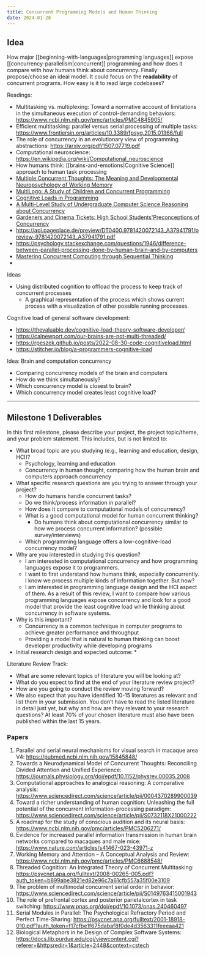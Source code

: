 ```yaml
---
title: Concurrent Programming Models and Human Thinking
date: 2024-01-28
---
```

## Idea
How major [[beginning-with-languages|programming languages]] expose [[concurrency-parallelism|concurrent]] programming and how does it compare with how humans think about concurrency. Finally propose/choose an ideal model.
It could focus on the **readability** of concurrent programs. How easy is it to read large codebases?

Readings:
* Multitasking vs. multiplexing: Toward a normative account of limitations in the simultaneous execution of control-demanding behaviors: https://www.ncbi.nlm.nih.gov/pmc/articles/PMC4845905/
* Efficient multitasking: parallel versus serial processing of multiple tasks: https://www.frontiersin.org/articles/10.3389/fpsyg.2015.01366/full
* The role of concurrency in an evolutionary view of programming abstractions: https://arxiv.org/pdf/1507.07719.pdf
* Computational neuroscience: https://en.wikipedia.org/wiki/Computational_neuroscience
* How humans think: [[brains-and-emotions|Cognitive Science]] approach to human task processing
* [Multiple Concurrent Thoughts: The Meaning and Developmental Neuropsychology of Working Memory](https://www.ncbi.nlm.nih.gov/pmc/articles/PMC2925295/)
* [MultiLogo: A Study of Children and Concurrent Programming](https://web.media.mit.edu/~mres/papers/MultiLogo/MultiLogo.html)
* [Cognitive Loads in Programming](https://rpeszek.github.io/posts/2022-08-30-code-cognitiveload.html)
* [A Multi-Level Study of Undergraduate Computer Science Reasoning about Concurrency](https://dl.acm.org/doi/pdf/10.1145/3304221.3319763)
* [Gardeners and Cinema Tickets: High School Students'Preconceptions of Concurrency](https://www.tandfonline.com/doi/epdf/10.1076/csed.11.3.221.3831?needAccess=true)
* https://api.pageplace.de/preview/DT0400.9781420072143_A37941791/preview-9781420072143_A37941791.pdf
* https://psychology.stackexchange.com/questions/1946/difference-between-parallel-processing-done-by-human-brain-and-by-computers
* [Mastering Concurrent Computing through Sequential Thinking](https://cis.temple.edu/~wu/teaching/Spring2020_CIS5644_Distributed_Computing/Concurrency.pdf)
* 

Ideas
* Using distributed cognition to offload the process to keep track of concurrent processes
	* A graphical representation of the process which shows current process with a visualization of other possible running processes.


Cognitive load of general software development:
* https://thevaluable.dev/cognitive-load-theory-software-developer/
* https://calnewport.com/our-brains-are-not-multi-threaded/
* https://rpeszek.github.io/posts/2022-08-30-code-cognitiveload.html
* https://stitcher.io/blog/a-programmers-cognitive-load

Idea: Brain and computation concurrency
* Comparing concurrency models of the brain and computers
* How do we think simultaneously?
* Which concurrency model is closest to brain?
* Which concurrency model creates least cognitive load?

------------
## Milestone 1 Deliverables
In this first milestone, please describe your project, the project topic/theme, and your
problem statement. This includes, but is not limited to:
* What broad topic are you studying (e.g., learning and education, design, HCI)?
	* Psychology, learning and education
	* Concurrency in human thought, comparing how the human brain and computers approach concurrency
* What specific research questions are you trying to answer through your project?
	* How do humans handle concurrent tasks?
	* Do we think/process information in parallel?
	* How does it compare to computational models of concurrency?
	* What is a good computational model for human concurrent thinking?
		* Do humans think about computational concurrency similar to how we process concurrent information? (possible survey/interviews)
	* Which programming language offers a low-cognitive-load concurrency model?
* Why are you interested in studying this question?
	* I am interested in computational concurrency and how programming languages expose it to programmers.
	* I want to first understand how humans think, especially concurrently. I know we process multiple kinds of information together. But how?
	* I am interested in programming language design and the HCI aspect of them. As a result of this review, I want to compare how various programming languages expose concurrency and look for a good model that provide the least cognitive load while thinking about concurrency in software systems.
* Why is this important?
	* Concurrency is a common technique in computer programs to achieve greater performance and throughput
	* Providing a model that is natural to human thinking can boost developer productivity while developing programs
* Initial research design and expected outcome:
	* 

Literature Review Track: 
* What are some relevant topics of literature you will be looking at?
* What do you expect to find at the end of your literature review project?
* How are you going to conduct the review moving forward?
* We also expect that you have identified 10-15 literatures as relevant and list them in your submission. You don’t have to read the listed literature in detail just yet, but why and how are they relevant to your research questions? At least 70% of your chosen literature must also have been published within the last 15 years.


### Papers
1. Parallel and serial neural mechanisms for visual search in macaque area V4: https://pubmed.ncbi.nlm.nih.gov/15845848/
2. Towards a Neurodynamical Model of Concurrent Thoughts: Reconciling Divided Attention and Unified Experience: https://journals.physiology.org/doi/epdf/10.1152/physrev.00035.2008
3. Computational approaches to analogical reasoning: A comparative analysis: https://www.sciencedirect.com/science/article/pii/0004370289900039
4. Toward a richer understanding of human cognition: Unleashing the full potential of the concurrent information-processing paradigm: https://www.sciencedirect.com/science/article/pii/S0732118X21000222
5. A roadmap for the study of conscious audition and its neural basis: https://www.ncbi.nlm.nih.gov/pmc/articles/PMC5206271/
6. Evidence for increased parallel information transmission in human brain networks compared to macaques and male mice: https://www.nature.com/articles/s41467-023-43971-z
7. Working Memory and Attention – A Conceptual Analysis and Review: https://www.ncbi.nlm.nih.gov/pmc/articles/PMC6688548/
8. Threaded Cognition: An Integrated Theory of Concurrent Multitasking: https://psycnet.apa.org/fulltext/2008-00265-005.pdf?auth_token=b899abe3821ed82e96c7a61cfb557a35f00e3109
9. The problem of multimodal concurrent serial order in behavior: https://www.sciencedirect.com/science/article/pii/S0149763415001943
10. The role of prefrontal cortex and posterior parietalcortex in task switching: https://www.pnas.org/doi/epdf/10.1073/pnas.240460497
11. Serial Modules in Parallel: The Psychological Refractory Period and Perfect Time-Sharing: https://psycnet.apa.org/fulltext/2001-18918-010.pdf?auth_token=f17cfbe1f675dabaf8f0de4d3563311feeeaa421
12. Biological Metaphors in he Design of Complex Software Systems: https://docs.lib.purdue.edu/cgi/viewcontent.cgi?referer=&httpsredir=1&article=2448&context=cstech